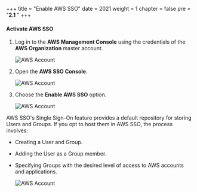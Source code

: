 +++
title = "Enable AWS SSO"
date = 2021
weight = 1
chapter = false
pre = "<b>2.1 </b>"
+++

#### Activate AWS SSO

1. Log in to the **AWS Management Console** using the credentials of the **AWS Organization** master account.

   ![AWS Account](/images/2/0001.png?featherlight=false&width=90pc)

2. Open the **AWS SSO Console**.

   ![AWS Account](/images/2/0002.png?featherlight=false&width=90pc)

3. Choose the **Enable AWS SSO** option.

   ![AWS Account](/images/2/0002.png?featherlight=false&width=90pc)

AWS SSO's Single Sign-On feature provides a default repository for storing Users and Groups. If you opt to host them in AWS SSO, the process involves:

- Creating a User and Group.
- Adding the User as a Group member.
- Specifying Groups with the desired level of access to AWS accounts and applications.

   ![AWS Account](/images/2/0003.png?featherlight=false&width=90pc)
